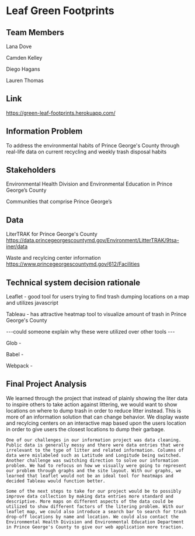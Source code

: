 # Leaf Green Footprints
## Team Members
Lana Dove

Camden Kelley

Diego Hagans

Lauren Thomas
## Link
https://green-leaf-footprints.herokuapp.com/
## Information Problem
To address the environmental habits of Prince George's County through real-life data on current recycling and weekly trash disposal habits
## Stakeholders 
Environmental Health Division and Environmental Education in Prince George’s County

Communities that comprise Prince George’s
## Data
LiterTRAK for Prince George's County
https://data.princegeorgescountymd.gov/Environment/LitterTRAK/9tsa-iner/data

Waste and recylcing center information
https://www.princegeorgescountymd.gov/612/Facilities
## Technical system decision rationale
Leaflet - good tool for users trying to find trash dumping locations on a map and utilizes javascript

Tableau - has attractive heatmap tool to visualize amount of trash in Prince George's County

---could someone explain why these were utilized over other tools ---

Glob - 

Babel -

Webpack -
## Final Project Analysis
  We learned through the project that instead of plainly showing the liter data to inspire others to take action against littering, we would want to show locations on where to dump trash in order to reduce litter instead. This is more of an information solution that can change behavior. We display waste and recylcing centers on an interactive map based upon the users location in order to give users the closest locations to dump their garbage.
  
    One of our challenges in our information project was data cleaning. Public data is generally messy and there were data entries that were irrelevant to the type of litter and related information. Columns of data were mislabeled such as Latitude and Longitude being switched. Another challenge was switching direction to solve our information problem. We had to refocus on how we visually were going to represent our problem through graphs and the site layout. With our graphs, we learned that leaflet would not be an ideal tool for heatmaps and decided Tableau would function better.
    
    Some of the next steps to take for our project would be to possibly improve data collection by making data entries more standard and descriptive. More maps on different aspects of the data could be utilized to show different factors of the litering problem. With our leaflet map, we could also introduce a search bar to search for trash drop-off locations by name and location. We could also contact the Environmental Health Division and Environmental Education Department in Prince George's County to give our web application more traction.